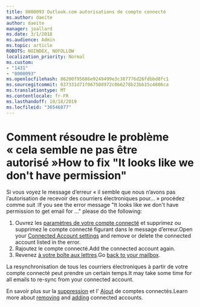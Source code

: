 ```yaml
---
title: 8000093 Outlook.com autorisations de compte connecté
ms.author: daeite
author: daeite
manager: joallard
ms.date: 3/1/2018
ms.audience: Admin
ms.topic: article
ROBOTS: NOINDEX, NOFOLLOW
localization_priority: Normal
ms.custom:
- "1431"
- "8000093"
ms.openlocfilehash: 86200f95686e9249499e3c387776d26fdbbd8fc1
ms.sourcegitcommit: 037331d71f06750d972c0b6278b23bb15c4806ca
ms.translationtype: MT
ms.contentlocale: fr-FR
ms.lasthandoff: 10/18/2019
ms.locfileid: "36546877"
---
```

# <a name="how-to-fix-it-looks-like-we-dont-have-permission"></a><span data-ttu-id="4c580-102">Comment résoudre le problème « cela semble ne pas être autorisé »</span><span class="sxs-lookup"><span data-stu-id="4c580-102">How to fix "It looks like we don't have permission"</span></span>

<span data-ttu-id="4c580-103">Si vous voyez le message d’erreur « il semble que nous n’avons pas l’autorisation de recevoir des courriers électroniques pour... » procédez comme suit :</span><span class="sxs-lookup"><span data-stu-id="4c580-103">If you see the error message "It looks like we don't have permission to get email for ..." please do the following:</span></span>

1. <span data-ttu-id="4c580-104">Ouvrez les [paramètres de votre compte connecté](https://outlook.live.com/mail/options/mail/accounts) et supprimez ou supprimez le compte connecté figurant dans le message d’erreur.</span><span class="sxs-lookup"><span data-stu-id="4c580-104">Open your [Connected Account settings](https://outlook.live.com/mail/options/mail/accounts) and remove or delete the connected account listed in the error.</span></span>
2. <span data-ttu-id="4c580-105">Rajoutez le compte connecté.</span><span class="sxs-lookup"><span data-stu-id="4c580-105">Add the connected account again.</span></span>
3. <span data-ttu-id="4c580-106">Revenez [à votre boîte aux lettres](https://outlook.live.com/mail/inbox).</span><span class="sxs-lookup"><span data-stu-id="4c580-106">Go [back to your mailbox](https://outlook.live.com/mail/inbox).</span></span>

<span data-ttu-id="4c580-107">La resynchronisation de tous les courriers électroniques à partir de votre compte connecté peut prendre un certain temps.</span><span class="sxs-lookup"><span data-stu-id="4c580-107">It may take some time for all emails to re-sync from your connected account.</span></span>

<span data-ttu-id="4c580-108">En savoir plus sur la [suppression](https://support.office.com/article/0b9a6b95-ff1b-46c1-bf60-d6b3b82c5ac8?wt.mc_id=Office_Outlook_com_Alchemy) et l' [Ajout](https://support.office.com/article/c5224df4-5885-4e79-91ba-523aa743f0ba?wt.mc_id=Office_Outlook_com_Alchemy) de comptes connectés.</span><span class="sxs-lookup"><span data-stu-id="4c580-108">Learn more about [removing](https://support.office.com/article/0b9a6b95-ff1b-46c1-bf60-d6b3b82c5ac8?wt.mc_id=Office_Outlook_com_Alchemy) and [adding](https://support.office.com/article/c5224df4-5885-4e79-91ba-523aa743f0ba?wt.mc_id=Office_Outlook_com_Alchemy) connected accounts.</span></span>